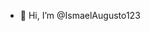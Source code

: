- 👋 Hi, I’m @IsmaelAugusto123

<!---
IsmaelAugusto123/IsmaelAugusto123 is a ✨ special ✨ repository because its `README.md` (this file) appears on your GitHub profile.
You can click the Preview link to take a look at your changes.
--->
